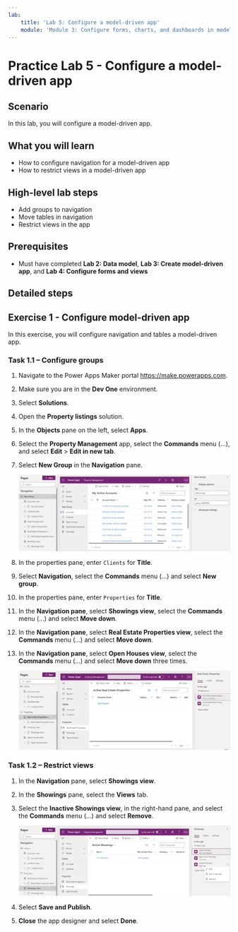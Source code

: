 ```yaml
---
lab:
    title: 'Lab 5: Configure a model-driven app'
    module: 'Module 3: Configure forms, charts, and dashboards in model-driven apps'
---
```


# Practice Lab 5 - Configure a model-driven app

## Scenario

In this lab, you will configure a model-driven app.

## What you will learn

- How to configure navigation for a model-driven app
- How to restrict views in a model-driven app

## High-level lab steps

- Add groups to navigation
- Move tables in navigation
- Restrict views in the app
  
## Prerequisites

- Must have completed **Lab 2: Data model**, **Lab 3: Create model-driven app**, and **Lab 4: Configure forms and views**

## Detailed steps

## Exercise 1 - Configure model-driven app

In this exercise, you will configure navigation and tables a model-driven app.

### Task 1.1 – Configure groups

1. Navigate to the Power Apps Maker portal <https://make.powerapps.com>.

1. Make sure you are in the **Dev One** environment.

1. Select **Solutions**.

1. Open the **Property listings** solution.

1. In the **Objects** pane on the left, select **Apps**.

1. Select the **Property Management** app, select the **Commands** menu (...), and select **Edit** > **Edit in new tab**.

1. Select **New Group** in the **Navigation** pane.

    ![Screenshot of model-driven app group.](../media/mda-group.png)

1. In the properties pane, enter `Clients` for **Title**.

1. Select **Navigation**, select the **Commands** menu (...) and select **New group**.

1. In the properties pane, enter `Properties` for **Title**.

1. In the **Navigation pane**, select **Showings view**, select the **Commands** menu (...) and select **Move down**.

1. In the **Navigation pane**, select **Real Estate Properties view**, select the **Commands** menu (...) and select **Move down**.

1. In the **Navigation pane**, select **Open Houses view**, select the **Commands** menu (...) and select **Move down** three times.

    ![Screenshot of model-driven app designer with navigation.](../media/mda-navigation.png)

### Task 1.2 – Restrict views

1. In the **Navigation** pane, select **Showings view**.

1. In the **Showings** pane, select the **Views** tab.

1. Select the **Inactive Showings view**, in the right-hand pane, and select the **Commands** menu (...) and select **Remove**.

    ![Screenshot of removing a view in the model-driven app designer.](../media/mda-remove-view.png)

1. Select **Save and Publish**.

1. **Close** the app designer and select **Done**.
